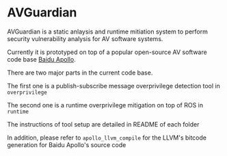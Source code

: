 # AVGuardian 

AVGuardian is a static anlaysis and runtime mitiation system to perform security vulnerability analysis for AV software systems. 

Currently it is prototyped on top of a popular open-source AV software code base [Baidu Apollo](https://github.com/ApolloAuto/apollo/). 

There are two major parts in the current code base. 

The first one is a publish-subscribe message overprivilege detection tool in `overprivilege`

The second one is a runtime overprivilege mitigation on top of ROS in `runtime`

The instructions of tool setup are detailed in README of each folder

In addition, please refer to `apollo_llvm_compile` for the LLVM's bitcode generation for Baidu Apollo's source code

